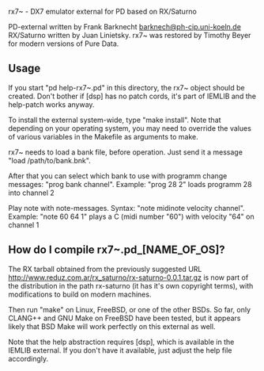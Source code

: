 rx7~ - DX7 emulator external for PD based on RX/Saturno

PD-external written by Frank Barknecht <barknech@ph-cip.uni-koeln.de>
RX/Saturno written by Juan Linietsky.  rx7~ was restored by Timothy Beyer for
modern versions of Pure Data.

Usage
-----

If you start "pd help-rx7~.pd" in this directory, the rx7~ object should be
created. Don't bother if [dsp] has no patch cords, it's part of IEMLIB and the
help-patch works anyway.

To install the external system-wide, type "make install".  Note that depending
on your operating system, you may need to override the values of various
variables in the Makefile as arguments to make.

rx7~ needs to load a bank file, before operation. Just send it a message "load
/path/to/bank.bnk".

After that you can select which bank to use with programm change messages:
"prog bank channel".
Example: "prog 28 2" loads programm 28 into channel 2

Play note with note-messages. Syntax: "note midinote velocity channel". 
Example: "note 60 64 1" plays a C (midi number "60") with velocity "64" on
channel 1

How do I compile rx7~.pd_[NAME_OF_OS]?
--------------------------------------

The RX tarball obtained from the previously suggested URL
http://www.reduz.com.ar/rx_saturno/rx-saturno-0.0.1.tar.gz is now part of the
distribution in the path rx-saturno (it has it's own copyright terms), with
modifications to build on modern machines.

Then run "make" on Linux, FreeBSD, or one of the other BSDs.  So far, only
CLANG++ and GNU Make on FreeBSD have been tested, but it appears likely that
BSD Make will work perfectly on this external as well.

Note that the help abstraction requires [dsp], which is available in the IEMLIB
external.  If you don't have it available, just adjust the help file
accordingly.
